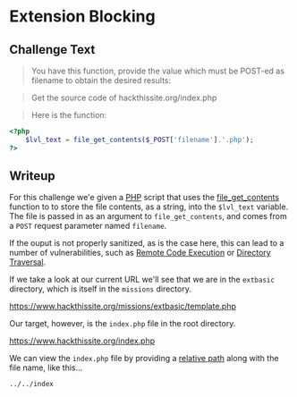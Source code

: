 # Extension Blocking

## Challenge Text

> You have this function, provide the value which must be POST-ed as filename to obtain the desired results:

> Get the source code of hackthissite.org/index.php

> Here is the function:

```php
<?php
    $lvl_text = file_get_contents($_POST['filename'].'.php');
?>
```

## Writeup

For this challenge we'e given a [PHP](https://www.w3schools.com/php/default.asp "W3 Schools PHP Lessons") script that uses the [file_get_contents](https://www.php.net/manual/en/function.file-get-contents.php "PHP File Get Contents Function Documentation") function to to store the file contents, as a string, into the ```$lvl_text``` variable. The file is passed in as an argument to ```file_get_contents```, and comes from a ```POST``` request parameter named ```filename```.

If the ouput is not properly sanitized, as is the case here, this can lead to a number of vulnerabilities, such as [Remote Code Execution](https://owasp.org/www-community/attacks/Code_Injection "OWASP Article For Remote Code Execution") or [Directory Traversal](https://owasp.org/www-community/attacks/Path_Traversal "OWASP Article On Directory Traversal").

If we take a look at our current URL we'll see that we are in the ```extbasic``` directory, which is itself in the ```missions``` directory. 

https://www.hackthissite.org/missions/extbasic/template.php

Our target, however, is the ```index.php``` file in the root directory.

https://www.hackthissite.org/index.php

We can view the ```index.php``` file by providing a [relative path](https://linuxhandbook.com/absolute-vs-relative-path/ "Linux Handbook Article On Relative Versus Absolute Paths") along with the file name, like this...

```
../../index
```
